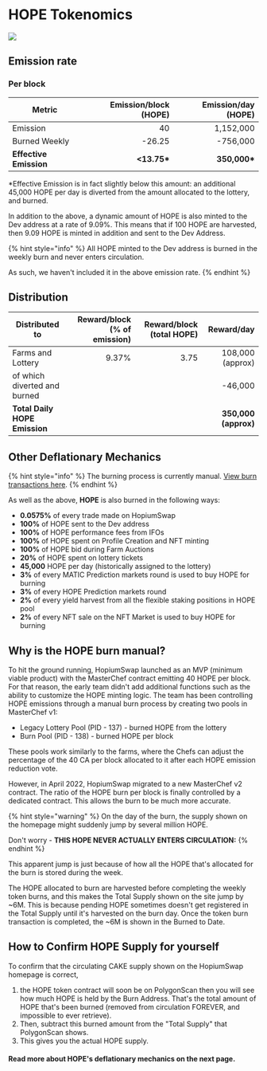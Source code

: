 # HOPE Tokenomics

![](<../../.gitbook/assets/coming-soon-neon-sign\_191108-233 (1).webp>)

## **Emission rate** <a href="#emission-rate" id="emission-rate"></a>

### **Per block**

| **Metric**             | **Emission/block (HOPE)** | **Emission/day (HOPE)** |
| ---------------------- | ------------------------: | ----------------------: |
| Emission               |                        40 |               1,152,000 |
| Burned Weekly          |                    -26.25 |                -756,000 |
| **Effective Emission** |              **<13.75\*** |           **350,000\*** |

\*Effective Emission is in fact slightly below this amount: an additional 45,000 HOPE per day is diverted from the amount allocated to the lottery, and burned.

In addition to the above, a dynamic amount of HOPE is also minted to the Dev address at a rate of 9.09%. This means that if 100 HOPE are harvested, then 9.09 HOPE is minted in addition and sent to the Dev Address.

{% hint style="info" %}
All HOPE minted to the Dev address is burned in the weekly burn and never enters circulation.

As such, we haven't included it in the above emission rate.
{% endhint %}

## Distribution <a href="#distribution" id="distribution"></a>

| Distributed to                | Reward/block (% of emission) | Reward/block (total HOPE) |           Reward/day |
| ----------------------------- | ---------------------------: | ------------------------: | -------------------: |
| Farms and Lottery             |                        9.37% |                      3.75 |     108,000 (approx) |
| of which diverted and burned  |                              |                           |              -46,000 |
| **Total Daily HOPE Emission** |                              |                           | **350,000 (approx)** |

## **Other Deflationary Mechanics** <a href="#other-deflationary-mechanics" id="other-deflationary-mechanics"></a>

{% hint style="info" %}
The burning process is currently manual. [View burn transactions here](https://bscscan.com/token/0x0e09fabb73bd3ade0a17ecc321fd13a19e81ce82?a=0x000000000000000000000000000000000000dead).
{% endhint %}

As well as the above, **HOPE** is also burned in the following ways:

* **0.0575%** of every trade made on HopiumSwap&#x20;
* **100%** of HOPE sent to the Dev address
* **100%** of HOPE performance fees from IFOs
* **100%** of HOPE spent on Profile Creation and NFT minting
* **100%** of HOPE bid during Farm Auctions
* **20%** of HOPE spent on lottery tickets
* **45,000** HOPE per day (historically assigned to the lottery)
* **3%** of every MATIC Prediction markets round is used to buy HOPE for burning
* **3%** of every HOPE Prediction markets round
* **2%** of every yield harvest from all the flexible staking positions in HOPE pool
* **2%** of every NFT sale on the NFT Market is used to buy HOPE for burning

## Why is the HOPE burn manual?

To hit the ground running, HopiumSwap launched as an MVP (minimum viable product) with the MasterChef contract emitting 40 HOPE per block. For that reason, the early team didn't add additional functions such as the ability to customize the HOPE minting logic. The team has been controlling HOPE emissions through a manual burn process by creating two pools in MasterChef v1:

* Legacy Lottery Pool (PID - 137) - burned HOPE from the lottery
* Burn Pool (PID - 138) - burned HOPE per block

These pools work similarly to the farms, where the Chefs can adjust the percentage of the 40 CA per block allocated to it after each HOPE emission reduction vote.

However, in April 2022, HopiumSwap migrated to a new MasterChef v2 contract. The ratio of the HOPE burn per block is finally controlled by a dedicated contract. This allows the burn to be much more accurate.

{% hint style="warning" %}
On the day of the burn, the supply shown on the homepage might suddenly jump by several million HOPE.

Don't worry - **THIS HOPE NEVER ACTUALLY ENTERS CIRCULATION:**
{% endhint %}

This apparent jump is just because of how all the HOPE that's allocated for the burn is stored during the week.

The HOPE allocated to burn are harvested before completing the weekly token burns, and this makes the Total Supply shown on the site jump by \~6M. This is because pending HOPE sometimes doesn't get registered in the Total Supply until it's harvested on the burn day. Once the token burn transaction is completed, the \~6M is shown in the Burned to Date.

## How to Confirm HOPE Supply for yourself

To confirm that the circulating CAKE supply shown on the HopiumSwap homepage is correct,

1. &#x20;the HOPE token contract will soon be on PolygonScan then you will see how much HOPE is held by the Burn Address. That's the total amount of HOPE that's been burned (removed from circulation FOREVER, and impossible to ever retrieve).
2. Then, subtract this burned amount from the "Total Supply" that PolygonScan shows.
3. This gives you the actual HOPE supply.

#### **Read more about HOPE's deflationary mechanics on the next page.** <a href="#read-more-about-cakes-deflationary-mechanics-on-the-next-page" id="read-more-about-cakes-deflationary-mechanics-on-the-next-page"></a>
